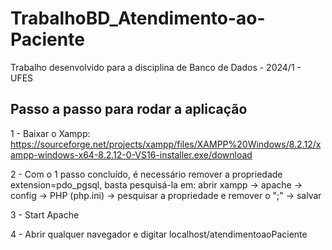 # TrabalhoBD_Atendimento-ao-Paciente
Trabalho desenvolvido para a disciplina de Banco de Dados - 2024/1 - UFES

## Passo a passo para rodar a aplicação

1 - Baixar o Xampp: https://sourceforge.net/projects/xampp/files/XAMPP%20Windows/8.2.12/xampp-windows-x64-8.2.12-0-VS16-installer.exe/download

2 - Com o 1 passo concluído, é necessário remover a propriedade extension=pdo_pgsql, basta pesquisá-la em: abrir xampp -> apache -> config -> PHP (php.ini) -> pesquisar a propriedade e remover o ";" -> salvar

3 - Start Apache

4 - Abrir qualquer navegador e digitar localhost/atendimentoaoPaciente
